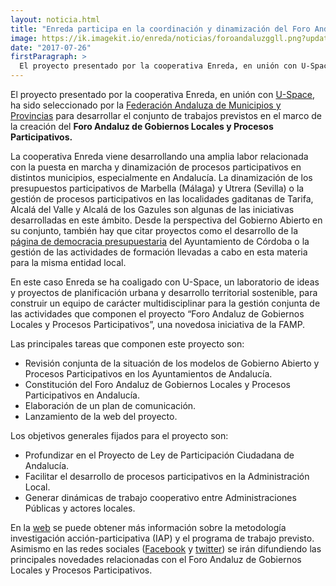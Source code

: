 ```yaml
---
layout: noticia.html
title: "Enreda participa en la coordinación y dinamización del Foro Andaluz de Gobiernos Locales y Procesos Participativos"
image: https://ik.imagekit.io/enreda/noticias/foroandaluzggll.png?updatedAt=1700064997085
date: "2017-07-26"
firstParagraph: >
  El proyecto presentado por la cooperativa Enreda, en unión con U-Space, ha sido seleccionado por la Federación Andaluza de Municipios y Provincias para desarrollar el conjunto de trabajos previstos en el marco de la creación del Foro Andaluz de Gobiernos Locales y Procesos Participativos.
---
```


El proyecto presentado por la cooperativa Enreda, en unión con [U-Space](http://www.u-space.it/es/), ha sido seleccionado por la [Federación Andaluza de Municipios y Provincias](http://famp.es/) para desarrollar el conjunto de trabajos previstos en el marco de la creación del **Foro Andaluz de Gobiernos Locales y Procesos Participativos.**

La cooperativa Enreda viene desarrollando una amplia labor relacionada con la puesta en marcha y dinamización de procesos participativos en distintos municipios, especialmente en Andalucía. La dinamización de los presupuestos participativos de Marbella (Málaga) y Utrera (Sevilla) o la gestión de procesos participativos en las localidades gaditanas de Tarifa, Alcalá del Valle y Alcalá de los Gazules son algunas de las iniciativas desarrolladas en este ámbito. Desde la perspectiva del Gobierno Abierto en su conjunto, también hay que citar proyectos como el desarrollo de la [página de democracia presupuestaria](http://democraciapresupuestaria.cordoba.es/) del Ayuntamiento de Córdoba o la gestión de las actividades de formación llevadas a cabo en esta materia para la misma entidad local.

En este caso Enreda se ha coaligado con U-Space, un laboratorio de ideas y proyectos de planificación urbana y desarrollo territorial sostenible, para construir un equipo de carácter multidisciplinar para la gestión conjunta de las actividades que componen el proyecto “Foro Andaluz de Gobiernos Locales y Procesos Participativos”, una novedosa iniciativa de la FAMP.

Las principales tareas que componen este proyecto son:
* Revisión conjunta de la situación de los modelos de Gobierno Abierto y Procesos Participativos en los Ayuntamientos de Andalucía.
* Constitución del Foro Andaluz de Gobiernos Locales y Procesos Participativos en Andalucía.
* Elaboración de un plan de comunicación.
* Lanzamiento de la web del proyecto.

Los objetivos generales fijados para el proyecto son: 
* Profundizar en el Proyecto de Ley de Participación Ciudadana de Andalucía.
* Facilitar el desarrollo de procesos participativos en la Administración Local.
* Generar dinámicas de trabajo cooperativo entre Administraciones Públicas y actores locales.

En la [web](http://www.foroandaluzgobiernoslocalesyprocesosparticipativos.org/) se puede obtener más información sobre la metodología investigación acción-participativa (IAP) y el programa de trabajo previsto. 
Asimismo en las redes sociales ([Facebook](https://www.facebook.com/foroandaluzgobiernoslocalesyprocesosparticipativos/) y [twitter](https://twitter.com/ForoAndGLyPP)) se irán difundiendo las principales novedades relacionadas con el Foro Andaluz de Gobiernos Locales y Procesos Participativos.